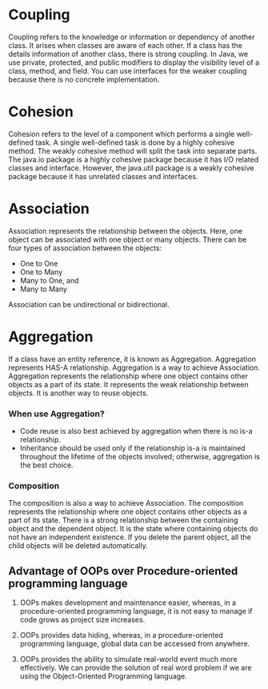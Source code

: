 # Coupling
Coupling refers to the knowledge or information or dependency of another class. It arises when classes are aware of each other. If a class has the details information of another class, there is strong coupling. In Java, we use private, protected, and public modifiers to display the visibility level of a class, method, and field. You can use interfaces for the weaker coupling because there is no concrete implementation.

# Cohesion
Cohesion refers to the level of a component which performs a single well-defined task. A single well-defined task is done by a highly cohesive method. The weakly cohesive method will split the task into separate parts. The java.io package is a highly cohesive package because it has I/O related classes and interface. However, the java.util package is a weakly cohesive package because it has unrelated classes and interfaces.

# Association
Association represents the relationship between the objects. Here, one object can be associated with one object or many objects. There can be four types of association between the objects:

- One to One
- One to Many
- Many to One, and
- Many to Many

Association can be undirectional or bidirectional.

# Aggregation
If a class have an entity reference, it is known as Aggregation. Aggregation represents HAS-A relationship.
Aggregation is a way to achieve Association. Aggregation represents the relationship where one object contains other objects as a part of its state. It represents the weak relationship between objects. It is another way to reuse objects.

### When use Aggregation?
- Code reuse is also best achieved by aggregation when there is no is-a relationship.
- Inheritance should be used only if the relationship is-a is maintained throughout the lifetime of the objects involved; otherwise, aggregation is the best choice.

### Composition
The composition is also a way to achieve Association. The composition represents the relationship where one object contains other objects as a part of its state. There is a strong relationship between the containing object and the dependent object. It is the state where containing objects do not have an independent existence. If you delete the parent object, all the child objects will be deleted automatically.

## Advantage of OOPs over Procedure-oriented programming language
1. OOPs makes development and maintenance easier, whereas, in a procedure-oriented programming language, it is not easy to manage if code grows as project size increases.

2. OOPs provides data hiding, whereas, in a procedure-oriented programming language, global data can be accessed from anywhere.

3. OOPs provides the ability to simulate real-world event much more effectively. We can provide the solution of real word problem if we are using the Object-Oriented Programming language.
